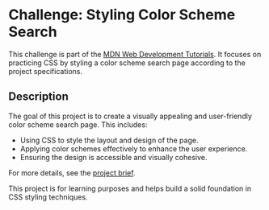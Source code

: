 # Challenge: Styling Color Scheme Search

This challenge is part of the [MDN Web Development Tutorials](https://developer.mozilla.org/en-US/docs/Learn_web_development). It focuses on practicing CSS by styling a color scheme search page according to the project specifications.

## Description

The goal of this project is to create a visually appealing and user-friendly color scheme search page. This includes:

- Using CSS to style the layout and design of the page.
- Applying color schemes effectively to enhance the user experience.
- Ensuring the design is accessible and visually cohesive.

For more details, see the [project brief](https://developer.mozilla.org/en-US/docs/Learn_web_development/Core/Styling_basics/Home_color_scheme_search#project_brief).

This project is for learning purposes and helps build a solid foundation in CSS styling techniques.